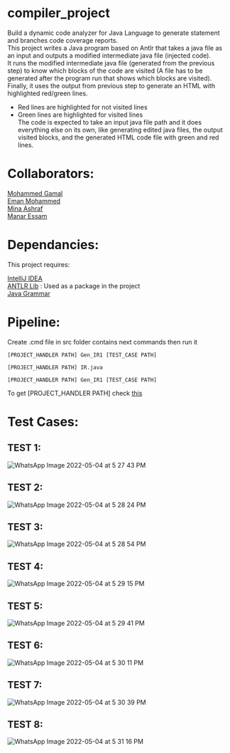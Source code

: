 # compiler_project
Build a dynamic code analyzer for Java Language to generate statement and branches code coverage reports. <br />
This project writes a Java program based on Antlr that takes a java file as an input and outputs a modified intermediate java file (injected code). <br />
It runs the modified intermediate java file (generated from the previous step) to know which blocks of the code are visited (A file has to be generated after the program run that shows which blocks are visited). <br />
Finally, it uses the output from previous step to generate an HTML with highlighted red/green lines.
- Red lines are highlighted for not visited lines
- Green lines are highlighted for visited lines  <br />
The code is expected to take an input java file path and it does everything else on its own, like generating edited java files, the output visited blocks, and the generated HTML code file with green and red lines.

# Collaborators:
[Mohammed Gamal](https://github.com/Mu7ammadGamal) <br />
[Eman Mohammed](https://github.com/EmanMohammedAbdElmoneim) <br />
[Mina Ashraf](https://github.com/MinaAashraf) <br />
[Manar Essam](https://github.com/manaressam9)

# Dependancies:
This project requires:

[IntelliJ IDEA](https://www.jetbrains.com/idea/download/#section=windows) <br />
[ANTLR Lib](https://www.antlr.org/download.html) : Used as a package in the project <br />
[Java Grammar](https://github.com/antlr/grammars-v4/tree/master/java/java)


# Pipeline:
Create .cmd file in src folder contains next commands then run it

```
[PROJECT_HANDLER PATH] Gen_IR1 [TEST_CASE PATH]
```
```
[PROJECT_HANDLER PATH] IR.java
```
```
[PROJECT_HANDLER PATH] Gen_IR1 [TEST_CASE PATH] 
```

To get [PROJECT_HANDLER PATH] check [this](https://stackoverflow.com/questions/27108911/how-to-run-java-program-in-command-prompt-created-by-intellij#:~:text=In%20order%20to%20see%20the,to%20see%20the%20command%20line)


# Test Cases:

## TEST 1:

![WhatsApp Image 2022-05-04 at 5 27 43 PM](https://user-images.githubusercontent.com/47754184/166717795-f0b4b86f-6bcb-4da2-9202-6b6778086e80.jpeg)

## TEST 2:

![WhatsApp Image 2022-05-04 at 5 28 24 PM](https://user-images.githubusercontent.com/47754184/166717698-e13bbd89-28b8-490e-94b3-bd32ef554d64.jpeg)

## TEST 3:

![WhatsApp Image 2022-05-04 at 5 28 54 PM](https://user-images.githubusercontent.com/47754184/166717642-a2a62a2b-36d8-4058-9b1f-f7b1fab76986.jpeg)

## TEST 4:

![WhatsApp Image 2022-05-04 at 5 29 15 PM](https://user-images.githubusercontent.com/47754184/166717470-97ec49a5-75b8-4346-ae3d-176f8479c992.jpeg)

## TEST 5:

![WhatsApp Image 2022-05-04 at 5 29 41 PM](https://user-images.githubusercontent.com/47754184/166717281-08542f2f-4700-494f-9695-46d4d776775c.jpeg)

## TEST 6:

![WhatsApp Image 2022-05-04 at 5 30 11 PM](https://user-images.githubusercontent.com/47754184/166717411-479290dc-2c22-4688-b58f-a93814518d0b.jpeg)

## TEST 7:

![WhatsApp Image 2022-05-04 at 5 30 39 PM](https://user-images.githubusercontent.com/47754184/166717535-b9e40cd4-a912-43c4-b35a-54e6a7dbef6d.jpeg)

## TEST 8:

![WhatsApp Image 2022-05-04 at 5 31 16 PM](https://user-images.githubusercontent.com/47754184/166717559-892b8336-ef95-4911-bbde-cb455b93c5be.jpeg)
